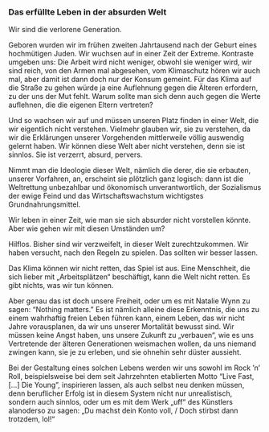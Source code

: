 ### Das erfüllte Leben in der absurden Welt

Wir sind die verlorene Generation.

Geboren wurden wir im frühen zweiten Jahrtausend nach der Geburt eines hochmütigen Juden. Wir wuchsen auf in einer Zeit der Extreme. Kontraste umgeben uns: Die Arbeit wird nicht weniger, obwohl sie weniger wird, wir sind reich, von den Armen mal abgesehen, vom Klimaschutz hören wir auch mal, aber damit ist dann doch nur der Konsum gemeint. Für das Klima auf die Straße zu gehen würde ja eine Auflehnung gegen die Älteren erfordern, zu der uns der Mut fehlt. Warum sollte man sich denn auch gegen die Werte auflehnen, die die eigenen Eltern vertreten?

Und so wachsen wir auf und müssen unseren Platz finden in einer Welt, die wir eigentlich nicht verstehen. Vielmehr glauben wir, sie zu verstehen, da wir die Erklärungen unserer Vorgehenden mittlerweile völlig auswendig gelernt haben. Wir können diese Welt aber nicht verstehen, denn sie ist sinnlos. Sie ist verzerrt, absurd, pervers.

Nimmt man die Ideologie dieser Welt, nämlich die derer, die sie erbauten, unserer Vorfahren, an, erscheint sie plötzlich ganz logisch: dann ist die Weltrettung unbezahlbar und ökonomisch unverantwortlich, der Sozialismus der ewige Feind und das Wirtschaftswachstum wichtigstes Grundnahrungsmittel.

Wir leben in einer Zeit, wie man sie sich absurder nicht vorstellen könnte. Aber wie gehen wir mit diesen Umständen um?

Hilflos. Bisher sind wir verzweifelt, in dieser Welt zurechtzukommen. Wir haben versucht, nach den Regeln zu spielen. Das sollten wir besser lassen.

Das Klima können wir nicht retten, das Spiel ist aus. Eine Menschheit, die sich lieber mit „Arbeitsplätzen“ beschäftigt, kann die Welt nicht retten. Es gibt nichts, was wir tun können.

Aber genau das ist doch unsere Freiheit, oder um es mit Natalie Wynn zu sagen: “Nothing matters.” Es ist nämlich alleine diese Erkenntnis, die uns zu einem wahrhaftig freien Leben führen kann, einem Leben, das wir nicht Jahre vorausplanen, da wir uns unserer Mortalität bewusst sind. Wir müssen keine Angst haben, uns unsere Zukunft zu „verbauen“, wie es uns Vertretende der älteren Generationen weismachen wollen, da uns niemand zwingen kann, sie je zu erleben, und sie ohnehin sehr düster aussieht.

Bei der Gestaltung eines solchen Lebens werden wir uns sowohl im Rock ’n’ Roll, beispielsweise bei dem seit Jahrzehnten etablierten Motto “Live Fast, […] Die Young”, inspirieren lassen, als auch selbst neu denken müssen, denn beruflicher Erfolg ist in diesem System nicht nur unrealistisch, sondern auch sinnlos, oder um es mit dem Werk „uff“ des Künstlers alanoderso zu sagen: „Du machst dein Konto voll, / Doch stirbst dann trotzdem, lol!“
